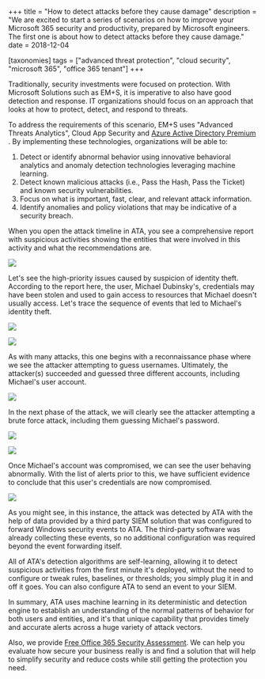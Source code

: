 +++
title = "How to detect attacks before they cause damage"
description = "We are excited to start a series of scenarios on how to improve your Microsoft 365 security and productivity, prepared by Microsoft engineers. The first one is about how to detect attacks before they cause damage."
date = 2018-12-04

[taxonomies]
tags = ["advanced threat protection", "cloud security", "microsoft 365", "office 365 tenant"]
+++

Traditionally, security investments were focused on protection. With
Microsoft Solutions such as EM+S, it is imperative to also have good detection
and response. IT organizations should focus on an approach that looks at
how to protect, detect, and respond to threats.

To address the requirements of this scenario, EM+S uses "Advanced
Threats Analytics", Cloud App
Security
and [Azure Active Directory
Premium](https://buymssoft.com/license/GN9-00002) . By implementing
these technologies, organizations will be able to:

1.  Detect or identify abnormal behavior using innovative behavioral
    analytics and anomaly detection technologies leveraging machine
    learning.
2.  Detect known malicious attacks (i.e., Pass the Hash, Pass the Ticket)
    and known security vulnerabilities.
3.  Focus on what is important, fast, clear, and relevant attack
    information.
4.  Identify anomalies and policy violations that may be indicative of a
    security breach.

When you open the attack timeline in ATA, you see a
comprehensive report with suspicious activities showing the entities
that were involved in this activity and what the recommendations are.

![](https://o365hq.com/images/182.png)

Let's see the high-priority issues caused by suspicion of identity
theft. According to the report here, the user, Michael Dubinsky's,
credentials may have been stolen and used to gain access to
resources that Michael doesn't usually access. Let's trace the sequence
of events that led to Michael's identity theft.

![](https://o365hq.com/images/183.png)

![](https://o365hq.com/images/186.png)

As with many attacks, this one begins with a reconnaissance phase where
we see the attacker attempting to guess usernames. Ultimately, the
attacker(s) succeeded and guessed three different accounts, including
Michael's user account.

![](https://o365hq.com/images/185.png)

In the next phase of the attack, we will clearly see the attacker
attempting a brute force attack, including them guessing Michael's
password.

![](https://o365hq.com/images/184.png)

![](https://o365hq.com/images/187.png)

Once Michael's account was compromised, we can see the user behaving
abnormally. With the list of alerts prior to this, we have sufficient
evidence to conclude that this user's credentials are now compromised.

![](https://o365hq.com/images/188.png)

As you might see, in this instance, the attack was detected by
ATA with the help of data provided by a third party
SIEM solution that was configured to forward Windows security
events to ATA. The third-party software was already collecting
these events, so no additional configuration was required beyond the
event forwarding itself.

All of ATA's detection algorithms are self-learning, allowing
it to detect suspicious activities from the first minute it's deployed,
without the need to configure or tweak rules, baselines, or thresholds;
you simply plug it in and off it goes. You can also configure
ATA to send an event to your SIEM.

In summary, ATA uses machine learning in its deterministic and
detection engine to establish an understanding of the normal patterns of
behavior for both users and entities, and it's that unique capability
that provides timely and accurate alerts across a huge variety of attack
vectors.

Also, we provide [Free Office 365 Security Assessment](o365hq.com/services/free-office-365-security-assessment-service). We can help you evaluate how secure your business really is and find a
solution that will help to simplify security and reduce costs while
still getting the protection you need.
